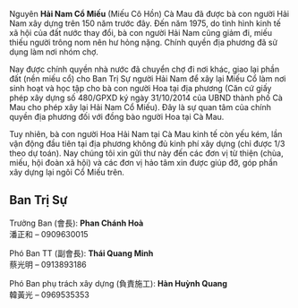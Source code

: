 Nguyên **Hải Nam Cổ Miếu** (Miếu Cô Hồn) Cà Mau đã được bà con người Hải Nam xây dựng trên 150 năm trước đây. Đến năm 1975, do tình hình kinh tế xã hội của đất nước thay đổi, bà con người Hải Nam cũng giảm đi, miếu thiếu người trông nom nên hư hỏng nặng. Chính quyền địa phương đã sử dụng làm nơi nhóm chợ.

Nay được chính quyền nhà nước đã chuyển chợ đi nơi khác, giao lại phần đất (nền miếu cổ) cho Ban Trị Sự người Hải Nam để xây lại Miếu Cổ làm nơi sinh hoạt và học tập cho bà con người Hoa tại địa phương (Căn cứ giấy phép xây dựng số 480/GPXD ký ngày 31/10/2014 của UBND thành phố Cà Mau cho phép xây lại Hải Nam Cổ Miếu). Đây là sự quan tâm của chính quyền địa phương đối với đồng bào người Hoa tại Cà Mau.

Tuy nhiên, bà con người Hoa Hải Nam tại Cà Mau kinh tế còn yếu kém, lần vận động đầu tiên tại địa phương không đủ kinh phí xây dựng (chỉ được 1/3 theo dự toán). Nay chúng tôi xin gửi thư này đến các đơn vị từ thiện (chùa, miếu, hội đoàn xã hội) và các đơn vị hảo tâm xin được giúp đỡ, góp phần xây dựng lại ngôi Cổ Miếu trên.

## Ban Trị Sự

<i class="bi bi-person-circle"></i> Trưởng Ban (會長): **Phan Chánh Hoà**<br/>潘正和 – 0909630015

<i class="bi bi-person-circle"></i> Phó Ban TT (副會長): **Thái Quang Minh**<br/>蔡光明 – 0913893186

<i class="bi bi-person-circle"></i> Phó Ban phụ trách xây dựng (負責施工): **Hàn Huỳnh Quang**<br/>韓黃光 – 0969535353
